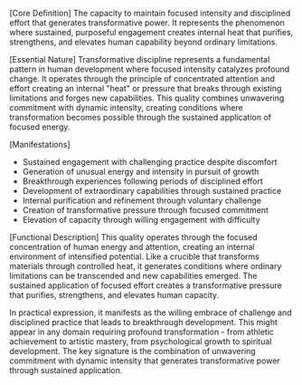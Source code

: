 [Core Definition]
The capacity to maintain focused intensity and disciplined effort that generates transformative power. It represents the phenomenon where sustained, purposeful engagement creates internal heat that purifies, strengthens, and elevates human capability beyond ordinary limitations.

[Essential Nature]
Transformative discipline represents a fundamental pattern in human development where focused intensity catalyzes profound change. It operates through the principle of concentrated attention and effort creating an internal "heat" or pressure that breaks through existing limitations and forges new capabilities. This quality combines unwavering commitment with dynamic intensity, creating conditions where transformation becomes possible through the sustained application of focused energy.

[Manifestations]
- Sustained engagement with challenging practice despite discomfort
- Generation of unusual energy and intensity in pursuit of growth
- Breakthrough experiences following periods of disciplined effort
- Development of extraordinary capabilities through sustained practice
- Internal purification and refinement through voluntary challenge
- Creation of transformative pressure through focused commitment
- Elevation of capacity through willing engagement with difficulty

[Functional Description]
This quality operates through the focused concentration of human energy and attention, creating an internal environment of intensified potential. Like a crucible that transforms materials through controlled heat, it generates conditions where ordinary limitations can be transcended and new capabilities emerged. The sustained application of focused effort creates a transformative pressure that purifies, strengthens, and elevates human capacity.

In practical expression, it manifests as the willing embrace of challenge and disciplined practice that leads to breakthrough development. This might appear in any domain requiring profound transformation - from athletic achievement to artistic mastery, from psychological growth to spiritual development. The key signature is the combination of unwavering commitment with dynamic intensity that generates transformative power through sustained application.